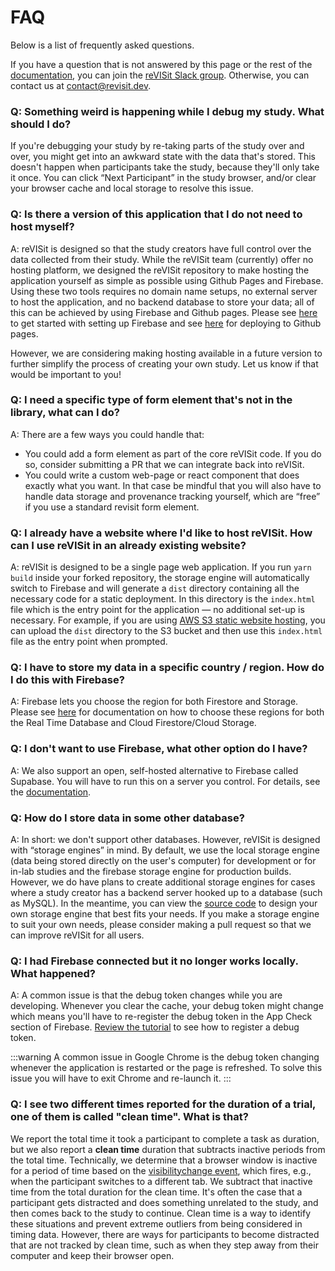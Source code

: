 # FAQ 

Below is a list of frequently asked questions. 

If you have a question that is not answered by this page or the rest of the [documentation](../introduction/), you can join the [reVISit Slack group](https://join.slack.com/t/revisit-nsf/shared_invite/zt-2g1lwcq5y-Yae8eBEbMO~r7tP~ZQ7Cig). Otherwise, you can contact us at [contact@revisit.dev](mailto:contact@revisit.dev).

### Q: Something weird is happening while I debug my study. What should I do?

If you're debugging your study by re-taking parts of the study over and over, you might get into an awkward state with the data that's stored. This doesn't happen when participants take the study, because they'll only take it once. You can click “Next Participant” in the study browser, and/or clear your browser cache and local storage to resolve this issue. 


### Q: Is there a version of this application that I do not need to host myself?

A: reVISit is designed so that the study creators have full control over the data collected from their study. While the reVISit team (currently) offer no hosting platform, we designed the reVISit repository to make hosting the application yourself as simple as possible using Github Pages and Firebase. Using these two tools requires no domain name setups, no external server to host the application, and no backend database to store your data; all of this can be achieved by using Firebase and Github pages. Please see [here](../data-and-deployment/firebase/setup/) to get started with setting up Firebase and see [here](../data-and-deployment/deploying-to-static-website) for deploying to Github pages. 

However, we are considering making hosting available in a future version to further simplify the process of creating your own study. Let us know if that would be important to you!

### Q: I need a specific type of form element that's not in the library, what can I do? 

A: There are a few ways you could handle that: 

* You could add a form element as part of the core reVISit code. If you do so, consider submitting a PR that we can integrate back into reVISit.
* You could write a custom web-page or react component that does exactly what you want. In that case be mindful that you will also have to handle data storage and provenance tracking yourself, which are “free” if you use a standard revisit form element. 


### Q: I already have a website where I'd like to host reVISit. How can I use reVISit in an already existing website?

A: reVISit is designed to be a single page web application. If you run `yarn build` inside your forked repository, the storage engine will automatically switch to Firebase and will generate a `dist` directory containing all the necessary code for a static deployment. In this directory is the `index.html` file which is the entry point for the application — no additional set-up is necessary. For example, if you are using <a href="https://docs.aws.amazon.com/AmazonS3/latest/userguide/WebsiteHosting.html" target="_blank">AWS S3 static website hosting</a>, you can upload the `dist` directory to the S3 bucket and then use this `index.html` file as the entry point when prompted.

### Q: I have to store my data in a specific country / region. How do I do this with Firebase?

A: Firebase lets you choose the region for both Firestore and Storage. Please see <a href="https://firebase.google.com/docs/firestore/locations" target="_blank">here</a> for documentation on how to choose these regions for both the Real Time Database and Cloud Firestore/Cloud Storage.

### Q: I don't want to use Firebase, what other option do I have? 

A: We also support an open, self-hosted alternative to Firebase called Supabase. You will have to run this on a server you control. For details, see the [documentation](../data-and-deployment/supabase/setup/).

### Q: How do I store data in some other database?

A: In short: we don't support other databases. However, reVISit is designed with “storage engines” in mind. By default, we use the local storage engine (data being stored directly on the user's computer) for development or for in-lab studies and the firebase storage engine for production builds. However, we do have plans to create additional storage engines for cases where a study creator has a backend server hooked up to a database (such as MySQL). In the meantime, you can view the <a href="https://github.com/revisit-studies/study/tree/main/src/storage/engines" target="_blank">source code</a> to design your own storage engine that best fits your needs. If you make a storage engine to suit your own needs, please consider making a pull request so that we can improve reVISit for all users.

### Q: I had Firebase connected but it no longer works locally. What happened?

A: A common issue is that the debug token changes while you are developing. Whenever you clear the cache, your debug token might change which means you'll have to re-register the debug token in the App Check section of Firebase. [Review the tutorial](../data-and-deployment/firebase/setup/#adding-an-app-to-the-firebase-project) to see how to register a debug token.

:::warning
A common issue in Google Chrome is the debug token changing whenever the application is restarted or the page is refreshed. To solve this issue you will have to exit Chrome and re-launch it.
:::

### Q: I see two different times reported for the duration of a trial, one of them is called "clean time". What is that? 

We report the total time it took a participant to complete a task as duration, but we also report a **clean time** duration that subtracts inactive periods from the total time. Technically, we determine that a browser window is inactive for a period of time based on the [visibilitychange event](https://developer.mozilla.org/en-US/docs/Web/API/Document/visibilitychange_event), which fires, e.g., when the participant switches to a different tab. We subtract that inactive time from the total duration for the clean time. It's often the case that a participant gets distracted and does something unrelated to the study, and then comes back to the study to continue. Clean time is a way to identify these situations and prevent extreme outliers from being considered in timing data. However, there are ways for participants to become distracted that are not tracked by clean time, such as when they step away from their computer and keep their browser open. 